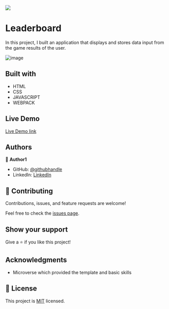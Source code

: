 ![](https://img.shields.io/badge/Microverse-blueviolet)

# Leaderboard
In this project, I built an application that displays and stores data input from the game results of the user. 

![image](https://user-images.githubusercontent.com/91727952/168264632-e40d1eb8-4ebd-4f3c-8741-4d3b50f5edb3.png)

## Built with 

- HTML
- CSS
- JAVASCRIPT
- WEBPACK

## Live Demo
 [Live Demo link](https://christianib003.github.io/Leaderboard/)
## Authors
👤 **Author1**

- GitHub: [@githubhandle](https://github.com/Christianib003)
- LinkedIn: [LinkedIn](https://www.linkedin.com/in/christian-iradukunda-byiringiro-657598226)

## 🤝 Contributing

Contributions, issues, and feature requests are welcome!

Feel free to check the [issues page](https://github.com/Christianib003/Leaderboard/issues).

## Show your support

Give a ⭐️ if you like this project!

## Acknowledgments

- Microverse which provided the template and basic skills

## 📝 License

This project is [MIT](./MIT.md) licensed.
